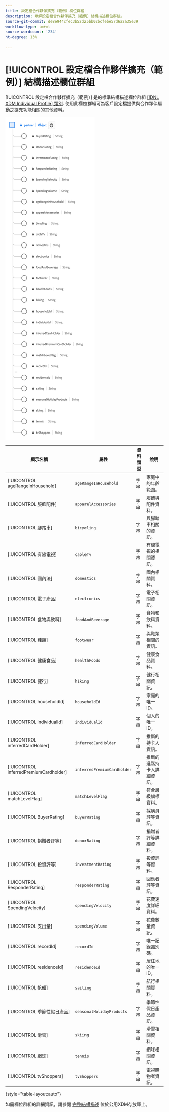 ```yaml
---
title: 設定檔合作夥伴擴充（範例）欄位群組
description: 瞭解設定檔合作夥伴擴充（範例）結構描述欄位群組。
source-git-commit: de8e944cfec3b52d25bb02bcfebe57d6a2a35e39
workflow-type: tm+mt
source-wordcount: '234'
ht-degree: 13%

---
```



# [!UICONTROL 設定檔合作夥伴擴充（範例）] 結構描述欄位群組

[!UICONTROL 設定檔合作夥伴擴充（範例）] 是的標準結構描述欄位群組 [[!DNL XDM Individual Profile] 類別](../../classes/individual-profile.md). 使用此欄位群組可為客戶設定檔提供與合作夥伴驅動之擴充功能相關的其他資料。

![的圖表 [!UICONTROL 設定檔合作夥伴擴充（範例）] 欄位群組。](../../images/field-groups/profile-partner-enrichment-sample.png)

| 顯示名稱 | 屬性 | 資料類型 | 說明 |
|-----------------------------|------------------------|-----------|----------------------------------|
| [!UICONTROL ageRangeInHousehold] | `ageRangeInHousehold` | 字串 | 家庭中的年齡範圍。 |
| [!UICONTROL 服飾配件] | `apparelAccessories` | 字串 | 服飾與配件資料。 |
| [!UICONTROL 腳踏車] | `bicycling` | 字串 | 與腳踏車相關的資訊。 |
| [!UICONTROL 有線電視] | `cableTv` | 字串 | 有線電視的相關資訊。 |
| [!UICONTROL 國內法] | `domestics` | 字串 | 國內相關資料。 |
| [!UICONTROL 電子產品] | `electronics` | 字串 | 電子相關資訊。 |
| [!UICONTROL 食物與飲料] | `foodAndBeverage` | 字串 | 食物和飲料資料。 |
| [!UICONTROL 鞋類] | `footwear` | 字串 | 與鞋類相關的資訊。 |
| [!UICONTROL 健康食品] | `healthFoods` | 字串 | 健康食品資料。 |
| [!UICONTROL 健行] | `hiking` | 字串 | 健行相關資訊。 |
| [!UICONTROL householdId] | `householdId` | 字串 | 家庭的唯一ID。 |
| [!UICONTROL individualId] | `individualId` | 字串 | 個人的唯一ID。 |
| [!UICONTROL inferredCardHolder] | `inferredCardHolder` | 字串 | 推斷的持卡人資訊。 |
| [!UICONTROL inferredPremiumCardholder] | `inferredPremiumCardholder` | 字串 | 推斷的進階持卡人詳細資訊。 |
| [!UICONTROL matchLevelFlag] | `matchLevelFlag` | 字串 | 符合層級旗標資料。 |
| [!UICONTROL BuyerRating] | `buyerRating` | 字串 | 採購員評等資訊。 |
| [!UICONTROL 捐贈者評等] | `donorRating` | 字串 | 捐贈者評等詳細資料。 |
| [!UICONTROL 投資評等] | `investmentRating` | 字串 | 投資評等資料。 |
| [!UICONTROL ResponderRating] | `responderRating` | 字串 | 回應者評等資訊。 |
| [!UICONTROL SpendingVelocity] | `spendingVelocity` | 字串 | 花費速度詳細資料。 |
| [!UICONTROL 支出量] | `spendingVolume` | 字串 | 花費數量資訊。 |
| [!UICONTROL recordId] | `recordId` | 字串 | 唯一記錄識別碼。 |
| [!UICONTROL residenceId] | `residenceId` | 字串 | 居住地的唯一ID。 |
| [!UICONTROL 帆船] | `sailing` | 字串 | 航行相關資料。 |
| [!UICONTROL 季節性假日產品] | `seasonalHolidayProducts` | 字串 | 季節性假日產品資訊。 |
| [!UICONTROL 滑雪] | `skiing` | 字串 | 滑雪相關資料。 |
| [!UICONTROL 網球] | `tennis` | 字串 | 網球相關資訊。 |
| [!UICONTROL tvShoppers] | `tvShoppers` | 字串 | 電視購物者資訊。 |

{style="table-layout:auto"}

如需欄位群組的詳細資訊，請參閱 [完整結構描述](https://github.com/adobe/xdm/blob/master/components/fieldgroups/profile/partner-profile-enrichment/profile-partner-enrichment-sample.schema.json) 位於公用XDM存放庫上。
